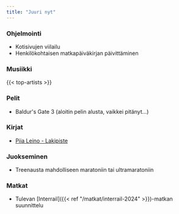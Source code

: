 ```yaml
---
title: "Juuri nyt"
---
```


### Ohjelmointi
- Kotisivujen viilailu
- Henkilökohtaisen matkapäiväkirjan päivittäminen

### Musiikki
{{< top-artists >}}

### Pelit
- Baldur's Gate 3 (aloitin pelin alusta, vaikkei pitänyt...)

### Kirjat
- [Piia Leino - Lakipiste](https://finna.fi/Record/anders.1857971?sid=4731209284)

### Juokseminen
- Treenausta mahdolliseen maratoniin tai ultramaratoniin

### Matkat
- Tulevan [Interrail]({{< ref "/matkat/interrail-2024" >}})-matkan suunnittelu
